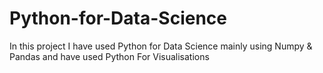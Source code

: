 # Python-for-Data-Science
In this project I have used Python for Data Science mainly using Numpy & Pandas and have used Python For Visualisations
